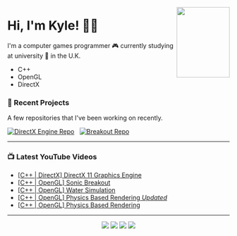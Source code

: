 <a title="Secret... Enjoy!" href="https://www.retrogames.cz/play_414-DOS.php?language=EN"><img align="right" width="120" height="160" src="https://files.gamebanana.com/img/ico/sprays/5af742268da32.png"></a>

# Hi, I'm Kyle! 👋🏻

I'm a computer games programmer :video_game: currently studying at university :school: in the U.K.
- C++
- OpenGL
- DirectX

### 📝 Recent Projects
A few repositories that I've been working on recently.

[![DirectX Engine Repo]][DirectX Engine URL] &nbsp;
[![Breakout Repo]][Breakout URL]

---

### 📺 Latest YouTube Videos
<!-- YOUTUBE:START -->
- [[C++ | DirectX] DirectX 11 Graphics Engine](https://www.youtube.com/watch?v=kBCMbxa0S98)
- [[C++ | OpenGL] Sonic Breakout](https://www.youtube.com/watch?v=K1eCgV0rLbk)
- [[C++ | OpenGL] Water Simulation](https://www.youtube.com/watch?v=A8t_IfXH7vo)
- [[C++ | OpenGL] Physics Based Rendering *Updated*](https://www.youtube.com/watch?v=4uiWzZIIg3A)
- [[C++ | OpenGL] Physics Based Rendering](https://www.youtube.com/watch?v=FHwgLT1tv6g)
<!-- YOUTUBE:END -->

---
<p align="center">
  <a href="https://kyle-robinson.co.uk"><img src="https://img.shields.io/static/v1?label=Portfolio&message=View&color=E34F26&style=flat&logo=html5"></img></a>
  <a href="https://www.linkedin.com/in/kylerobinsongames/"><img src="https://img.shields.io/static/v1?label=LinkedIn&message=Connect&color=0077B5&style=flat&logo=linkedin"></img></a>
  <a href="https://twitter.com/KyleRobinson42"><img src="https://img.shields.io/static/v1?color=1DA1F2&label=Twitter&message=Follow&logo=Twitter&style=flat"></img></a>
  <a href="https://www.youtube.com/channel/UCU0mqPtBF4Z8TyZ3Pc6FPbQ/"><img src="https://img.shields.io/static/v1?label=Youtube&message=Watch&color=FF0000&style=flat&logo=youtube&logoColor=FF0000"></img></a>
</p>

<!-- [![Website Logo]][Website URL] &nbsp;
[![LinkedIn Logo]][LinkedIn URL] &nbsp;
[![Twitter Logo]][Twitter URL] &nbsp;
[![YouTube Logo]][YouTube URL] -->

<!-- ### IN-PAGE LINKS ### -->
<!-- Repo Links -->
[DirectX Engine URL]: https://github.com/kyle-robinson/opengl-directx-engine
[DirectX Engine Repo]: https://github-readme-stats.vercel.app/api/pin/?username=kyle-robinson&repo=directx-engine

[Breakout URL]: https://github.com/kyle-robinson/breakout
[Breakout Repo]: https://github-readme-stats.vercel.app/api/pin/?username=kyle-robinson&repo=breakout

<!-- Social Links -->
[Website URL]: https://kyle-robinson.co.uk
[Website Logo]: https://img.shields.io/static/v1?label=Website&message=View&color=E34F26&style=for-the-badge&logo=html5

[LinkedIn URL]: https://www.linkedin.com/in/kylerobinsongames/
[LinkedIn Logo]: https://img.shields.io/static/v1?label=Kyle-Robinson&message=Connect&color=0077B5&style=for-the-badge&logo=linkedin

[Twitter URL]: https://twitter.com/KyleRobinson42
[Twitter Logo]: https://img.shields.io/twitter/follow/KyleRobinson42?color=1DA1F2&label=Follow&logo=Twitter&style=for-the-badge

[YouTube URL]: https://www.youtube.com/channel/UCU0mqPtBF4Z8TyZ3Pc6FPbQ/
[YouTube Logo]: https://img.shields.io/static/v1?label=Channel&message=Watch&color=FF0000&style=for-the-badge&logo=youtube&logoColor=FF0000
